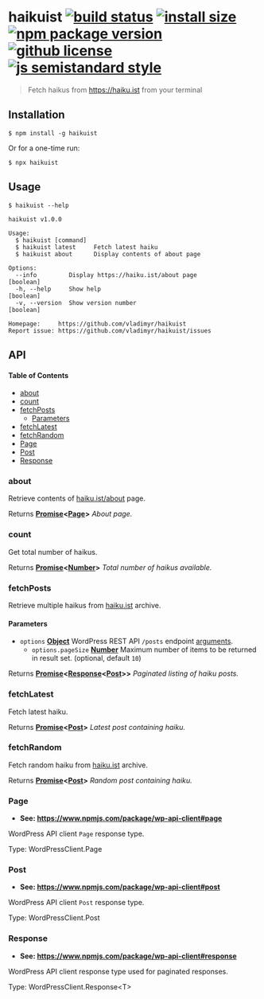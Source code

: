# haikuist [![build status](https://badgen.net/travis/vladimyr/haikuist/master)](https://travis-ci.com/vladimyr/haikuist) [![install size](https://badgen.net/packagephobia/install/haikuist)](https://packagephobia.now.sh/result?p=haikuist) [![npm package version](https://badgen.net/npm/v/haikuist)](https://npm.im/haikuist) [![github license](https://badgen.net/github/license/vladimyr/haikuist)](https://github.com/vladimyr/haikuist/blob/master/LICENSE) [![js semistandard style](https://badgen.net/badge/code%20style/semistandard/cyan)](https://github.com/Flet/semistandard)

> Fetch haikus from <https://haiku.ist> from your terminal

## Installation

    $ npm install -g haikuist

Or for a one-time run:

    $ npx haikuist

## Usage

    $ haikuist --help

    haikuist v1.0.0

    Usage:
      $ haikuist [command]
      $ haikuist latest     Fetch latest haiku
      $ haikuist about      Display contents of about page

    Options:
      --info         Display https://haiku.ist/about page                [boolean]
      -h, --help     Show help                                           [boolean]
      -v, --version  Show version number                                 [boolean]

    Homepage:     https://github.com/vladimyr/haikuist
    Report issue: https://github.com/vladimyr/haikuist/issues

## API

<!-- Generated by documentation.js. Update this documentation by updating the source code. -->

#### Table of Contents

-   [about](#about)
-   [count](#count)
-   [fetchPosts](#fetchposts)
    -   [Parameters](#parameters)
-   [fetchLatest](#fetchlatest)
-   [fetchRandom](#fetchrandom)
-   [Page](#page)
-   [Post](#post)
-   [Response](#response)

### about

Retrieve contents of [haiku.ist/about](https://haiku.ist/about/) page.

Returns **[Promise](https://developer.mozilla.org/docs/Web/JavaScript/Reference/Global_Objects/Promise)&lt;[Page](#page)>** _About page._

### count

Get total number of haikus.

Returns **[Promise](https://developer.mozilla.org/docs/Web/JavaScript/Reference/Global_Objects/Promise)&lt;[Number](https://developer.mozilla.org/docs/Web/JavaScript/Reference/Global_Objects/Number)>** _Total number of haikus available._

### fetchPosts

Retrieve multiple haikus from [haiku.ist](https://haiku.ist) archive.

#### Parameters

-   `options` **[Object](https://developer.mozilla.org/docs/Web/JavaScript/Reference/Global_Objects/Object)** WordPress REST API `/posts` endpoint
                             [arguments](https://developer.wordpress.org/rest-api/reference/posts/#arguments).
    -   `options.pageSize` **[Number](https://developer.mozilla.org/docs/Web/JavaScript/Reference/Global_Objects/Number)** Maximum number of items to be returned in result set. (optional, default `10`)

Returns **[Promise](https://developer.mozilla.org/docs/Web/JavaScript/Reference/Global_Objects/Promise)&lt;[Response](#response)&lt;[Post](#post)>>** _Paginated listing of haiku posts._

### fetchLatest

Fetch latest haiku.

Returns **[Promise](https://developer.mozilla.org/docs/Web/JavaScript/Reference/Global_Objects/Promise)&lt;[Post](#post)>** _Latest post containing haiku._

### fetchRandom

Fetch random haiku from [haiku.ist](https://haiku.ist) archive.

Returns **[Promise](https://developer.mozilla.org/docs/Web/JavaScript/Reference/Global_Objects/Promise)&lt;[Post](#post)>** _Random post containing haiku._

### Page

-   **See: <https://www.npmjs.com/package/wp-api-client#page>**

WordPress API client `Page` response type.

Type: WordPressClient.Page

### Post

-   **See: <https://www.npmjs.com/package/wp-api-client#post>**

WordPress API client `Post` response type.

Type: WordPressClient.Post

### Response

-   **See: <https://www.npmjs.com/package/wp-api-client#response>**

WordPress API client response type used for paginated responses.

Type: WordPressClient.Response&lt;T>

